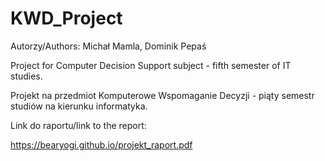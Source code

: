 # KWD_Project

Autorzy/Authors: Michał Mamla, Dominik Pepaś

Project for Computer Decision Support subject - fifth semester of IT studies.

Projekt na przedmiot Komputerowe Wspomaganie Decyzji - piąty semestr studiów na kierunku informatyka. 



Link do raportu/link to the report: 

https://bearyogi.github.io/projekt_raport.pdf

